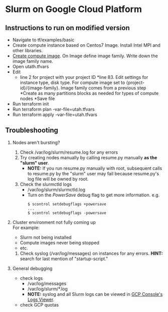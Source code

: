 # Slurm on Google Cloud Platform

## Instructions to run on modified version

* Navigate to tf/examples/basic
* Create compute instance based on Centos7 Image.  Install Intel MPI and other libraries.
* [Create compute image](https://cloud.google.com/compute/docs/images/create-delete-deprecate-private-images).  On Image define image family.  Write down the image family name.
* Open utath.tfvars
* Edit
	* line 2 for project with your project ID
	*line 83.  Edit settings for instance type, disk type. For compute image set to {project-id}/{image-family}.  Image family comes from a previous step
	*Create as many partitions blocks as needed for types of compute nodes
	*Save file
* Run terraform init
* Run terraform plan -var-file=utah.tfvars
* Run terraform apply -var-file=utah.tfvars




## Troubleshooting
1. Nodes aren't bursting?
   1. Check /var/log/slurm/resume.log for any errors
   2. Try creating nodes manually by calling resume.py manually **as the
      "slurm" user**.
      * **NOTE:** If you run resume.py manually with root, subsequent calls to
	resume.py by the "slurm" user may fail because resume.py's log file
	will be owned by root.
   3. Check the slurmctld logs
      * /var/log/slurm/slurmctld.log
      * Turn on the *PowerSave* debug flag to get more information.
        e.g.
        ```
        $ scontrol setdebugflags +powersave
        ...
        $ scontrol setdebugflags -powersave
        ```
2. Cluster environment not fully coming up  
   For example:
   * Slurm not being installed
   * Compute images never being stopped
   * etc.

   1. Check syslog (/var/log/messages) on instances for any errors. **HINT:**
      search for last mention of "startup-script."
3. General debugging
   * check logs
     * /var/log/messages
     * /var/log/slurm/*.log
     * **NOTE:** syslog and all Slurm logs can be viewed in [GCP Console's Logs Viewer](https://console.cloud.google.com/logs/viewer).
   * check GCP quotas

